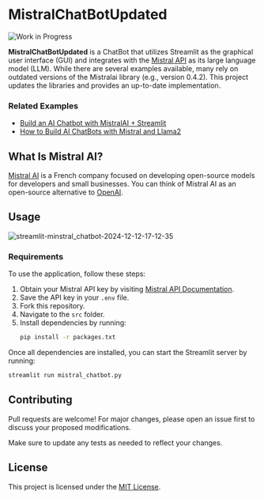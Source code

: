# MistralChatBotUpdated

![Work in Progress](https://img.shields.io/badge/status-in%20progress-orange)

**MistralChatBotUpdated** is a ChatBot that utilizes Streamlit as the graphical user interface (GUI) and integrates with the [Mistral API](https://docs.mistral.ai/api/) as its large language model (LLM). While there are several examples available, many rely on outdated versions of the Mistralai library (e.g., version 0.4.2). This project updates the libraries and provides an up-to-date implementation.

### Related Examples

- [Build an AI Chatbot with MistralAI + Streamlit](https://medium.com/bitgrit-data-science-publication/build-an-ai-chatbot-with-mistralai-streamlit-4f58d7fe4a22)
- [How to Build AI ChatBots with Mistral and Llama2](https://www.anaconda.com/blog/how-to-build-ai-chatbots-with-mistral-and-llama2)



## What Is Mistral AI?

[Mistral AI](https://mistral.ai/fr/) is a French company focused on developing open-source models for developers and small businesses. You can think of Mistral AI as an open-source alternative to [OpenAI](https://openai.com/).



## Usage
![streamlit-minstral_chatbot-2024-12-12-17-12-35](https://github.com/user-attachments/assets/15d87b4b-0cf9-476f-a53f-ca7c9197d3aa)



### Requirements

To use the application, follow these steps:

1. Obtain your Mistral API key by visiting [Mistral API Documentation](https://docs.mistral.ai/api/).
2. Save the API key in your `.env` file.
3. Fork this repository.
4. Navigate to the `src` folder.
5. Install dependencies by running:
   ```bash
   pip install -r packages.txt
   ```

Once all dependencies are installed, you can start the Streamlit server by running:
```bash
streamlit run mistral_chatbot.py
```



## Contributing

Pull requests are welcome! For major changes, please open an issue first to discuss your proposed modifications.

Make sure to update any tests as needed to reflect your changes.



## License

This project is licensed under the [MIT License](https://choosealicense.com/licenses/mit/).

